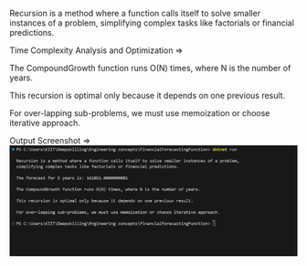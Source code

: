 Recursion is a method where a function calls itself to solve smaller instances of a problem, simplifying complex tasks like factorials or financial predictions.

Time Complexity Analysis and Optimization =>

The CompoundGrowth function runs O(N) times, where N is the number of years.

This recursion is optimal only because it depends on one previous result.

For over-lapping sub-problems, we must use memoization or choose iterative approach.

Output Screenshot =>
![Project Folder](Forecast-output.png)
